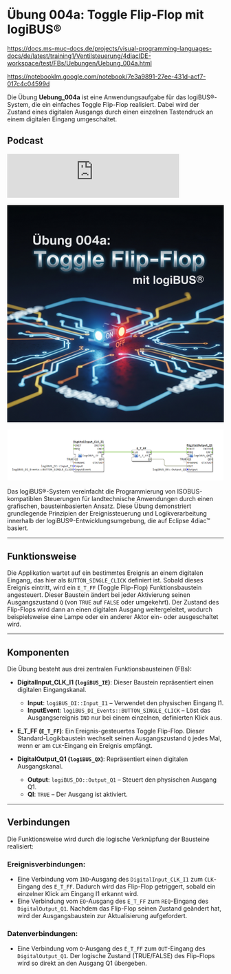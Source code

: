 # Übung 004a: Toggle Flip-Flop mit logiBUS®

<https://docs.ms-muc-docs.de/projects/visual-programming-languages-docs/de/latest/training1/Ventilsteuerung/4diacIDE-workspace/test/FBs/Uebungen/Uebung_004a.html>

<https://notebooklm.google.com/notebook/7e3a9891-27ee-431d-acf7-017c4c04599d>

Die Übung **Uebung_004a** ist eine Anwendungsaufgabe für das logiBUS®-System, die ein einfaches Toggle Flip-Flop realisiert. Dabei wird der Zustand eines digitalen Ausgangs durch einen einzelnen Tastendruck an einem digitalen Eingang umgeschaltet.

## Podcast
<iframe src="https://creators.spotify.com/pod/profile/logibus/embed/episodes/Schalterlogik-verstehen-So-funktioniert-ein-Toggle-Flip-Flop-mit-logiBUS--einfache-Steuerung-in-der-Landtechnik-e36vjo1" height="102px" width="400px" frameborder="0" scrolling="no"></iframe>


![](Uebung_004a_Gemini.jpg)

![](Uebung_004a.png)

Das logiBUS®-System vereinfacht die Programmierung von ISOBUS-kompatiblen Steuerungen für landtechnische Anwendungen durch einen grafischen, bausteinbasierten Ansatz. Diese Übung demonstriert grundlegende Prinzipien der Ereignissteuerung und Logikverarbeitung innerhalb der logiBUS®-Entwicklungsumgebung, die auf Eclipse 4diac™ basiert.

---

## Funktionsweise

Die Applikation wartet auf ein bestimmtes Ereignis an einem digitalen Eingang, das hier als `BUTTON_SINGLE_CLICK` definiert ist. Sobald dieses Ereignis eintritt, wird ein `E_T_FF` (Toggle Flip-Flop) Funktionsbaustein angesteuert. Dieser Baustein ändert bei jeder Aktivierung seinen Ausgangszustand `Q` (von `TRUE` auf `FALSE` oder umgekehrt). Der Zustand des Flip-Flops wird dann an einen digitalen Ausgang weitergeleitet, wodurch beispielsweise eine Lampe oder ein anderer Aktor ein- oder ausgeschaltet wird.

---

## Komponenten

Die Übung besteht aus drei zentralen Funktionsbausteinen (FBs):

* **DigitalInput_CLK_I1 (`logiBUS_IE`)**: Dieser Baustein repräsentiert einen digitalen Eingangskanal.
    * **Input**: `logiBUS_DI::Input_I1` – Verwendet den physischen Eingang I1.
    * **InputEvent**: `logiBUS_DI_Events::BUTTON_SINGLE_CLICK` – Löst das Ausgangsereignis `IND` nur bei einem einzelnen, definierten Klick aus.

* **E_T_FF (`E_T_FF`)**: Ein Ereignis-gesteuertes Toggle Flip-Flop. Dieser Standard-Logikbaustein wechselt seinen Ausgangszustand `Q` jedes Mal, wenn er am `CLK`-Eingang ein Ereignis empfängt.

* **DigitalOutput_Q1 (`logiBUS_QX`)**: Repräsentiert einen digitalen Ausgangskanal.
    * **Output**: `logiBUS_DO::Output_Q1` – Steuert den physischen Ausgang Q1.
    * **QI**: `TRUE` – Der Ausgang ist aktiviert.

---

## Verbindungen

Die Funktionsweise wird durch die logische Verknüpfung der Bausteine realisiert:

### Ereignisverbindungen:
* Eine Verbindung vom `IND`-Ausgang des `DigitalInput_CLK_I1` zum `CLK`-Eingang des `E_T_FF`. Dadurch wird das Flip-Flop getriggert, sobald ein einzelner Klick am Eingang I1 erkannt wird.
* Eine Verbindung vom `EO`-Ausgang des `E_T_FF` zum `REQ`-Eingang des `DigitalOutput_Q1`. Nachdem das Flip-Flop seinen Zustand geändert hat, wird der Ausgangsbaustein zur Aktualisierung aufgefordert.

### Datenverbindungen:
* Eine Verbindung vom `Q`-Ausgang des `E_T_FF` zum `OUT`-Eingang des `DigitalOutput_Q1`. Der logische Zustand (TRUE/FALSE) des Flip-Flops wird so direkt an den Ausgang Q1 übergeben.
